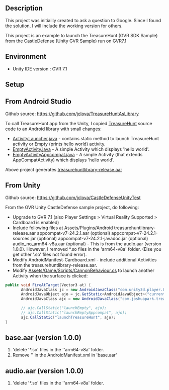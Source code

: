 ## Description
This project was initiailly created to ask a question to Google. Since I found the solution, I will include the working version for others.

This project is an example to launch the TreasureHunt (GVR SDK Sample) from the CastleDefense (Unity GVR Sample) run on GVR7.1



## Environment
- Unity IDE version : GVR 7.1

## Setup

## From Android Studio
Github source: https://github.com/jclova/TreasureHuntAsLibrary

To call TreasureHunt app from the Unity, I copied [TreasureHunt](https://github.com/googlevr/gvr-android-sdk/tree/master/samples/sdk-treasurehunt) source code to an Android library with small changes:
- [ActivityLauncher.java](https://github.com/jclova/TreasureHuntAsLibrary/blob/master/treasurehuntlibrary/src/main/java/com/joshuapark/treasurehuntlibrary/ActivityLauncher.java) - contains static method to launch TreasureHunt activity or Empty (prints hello world) activity.
- [EmptyActivity.java](https://github.com/jclova/TreasureHuntAsLibrary/blob/master/treasurehuntlibrary/src/main/java/com/joshuapark/treasurehuntlibrary/EmptyActivity.java) - A simple Activity which displays 'hello world'.
- [EmptyActivityAppcompat.java](https://github.com/jclova/TreasureHuntAsLibrary/blob/master/treasurehuntlibrary/src/main/java/com/joshuapark/treasurehuntlibrary/EmptyActivityAppcompat.java) - A simple Activity (that extends AppCompatActivity) which displays 'hello world'.

Above project generates [treasurehuntlibrary-release.aar](https://github.com/jclova/TreasureHuntAsLibrary/blob/master/treasurehuntlibrary-release.aar)

## From Unity
Github source: https://github.com/jclova/CastleDefenseUnityTest

From the GVR Unity CastleDefense sample project, do following:
- Upgrade to GVR 7.1 (also Player Settings > Virtual Reality Supported > Cardboard is enabled)
- Include following files at Assets/Plugins/Android
       treasurehuntlibrary-release.aar
       appcompat-v7-24.2.1.aar (optional)
       appcompat-v7-24.2.1-sources.jar (optional)
       appcompat-v7-24.2.1-javadoc.jar (optional)
       audio_no_arm64-v8a.aar (optional) - This is from the audio.aar (version 1.0.0). However, I removed *.so files in the 'arm64-v8a' folder. (Else you get other '.so' files not found error).
- Modify AndroidManifest-Cardboard.xml - include additional Activities from the treasurehuntlibrary-release.aar.
- Modify [Assets/Game/Scripts/CannonBehaviour.cs](https://github.com/jclova/CastleDefenseUnityTest/blob/master/Assets/Game/Scripts/CannonBehaviour.cs) to launch another Activity when the surface is clicked:

```csharp
public void FireAtTarget(Vector3 at) {
       AndroidJavaClass jc = new AndroidJavaClass("com.unity3d.player.UnityPlayer");
       AndroidJavaObject ajo = jc.GetStatic<AndroidJavaObject>("currentActivity");
       AndroidJavaClass ajc = new AndroidJavaClass("com.joshuapark.treasurehuntlibrary.ActivityLauncher");

       // ajc.CallStatic("launchEmpty", ajo);
       // ajc.CallStatic("launchEmptyAppcompat", ajo);
       ajc.CallStatic("launchTreasureHunt", ajo);
}
```

## base.aar (version 1.0.0)
1. 'delete '*.so' files in the ''arm64-v8a' folder.
2. Remove '<uses-feature android:glEsVersion="0x00020000" android:required="true"/>' in the AndroidManifest.xml in 'base.aar'

## audio.aar (version 1.0.0)
1. 'delete '*.so' files in the ''arm64-v8a' folder.



